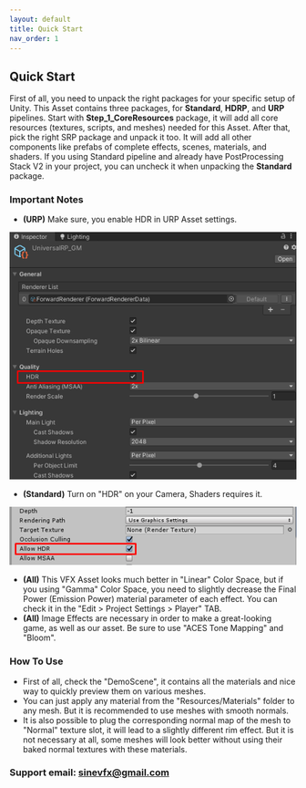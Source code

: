 ```yaml
---
layout: default
title: Quick Start
nav_order: 1
---
```


## Quick Start

First of all, you need to unpack the right packages for your specific setup of Unity. This Asset contains three packages, for **Standard**, **HDRP**, and **URP** pipelines. Start with **Step_1_CoreResources** package, it will add all core resources (textures, scripts, and meshes) needed for this Asset. After that, pick the right SRP package and unpack it too. It will add all other components like prefabs of complete effects, scenes, materials, and shaders. If you using Standard pipeline and already have PostProcessing Stack V2 in your project, you can uncheck it when unpacking the **Standard** package.

### Important Notes

* **(URP)** Make sure, you enable HDR in URP Asset settings.

![s35](/assets/images/Screenshot_35.png)

* **(Standard)** Turn on "HDR" on your Camera, Shaders requires it.

![s18](/assets/images/Screenshot_18.png)

* **(All)** This VFX Asset looks much better in "Linear" Color Space, but if you using "Gamma" Color Space, you need to slightly decrease the Final Power (Emission Power) material parameter of each effect. You can check it in the "Edit > Project Settings > Player" TAB.
* **(All)** Image Effects are necessary in order to make a great-looking game, as well as our asset. Be sure to use "ACES Tone Mapping" and "Bloom".



### How To Use

* First of all, check the "DemoScene", it contains all the materials and nice way to quickly preview them on various meshes.
* You can just apply any material from the "Resources/Materials" folder to any mesh. But it is recommended to use meshes with smooth normals.
* It is also possible to plug the corresponding normal map of the mesh to "Normal" texture slot, it will lead to a slightly different rim effect. But it is not necessary at all, some meshes will look better without using their baked normal textures with these materials.



### Support email: sinevfx@gmail.com
